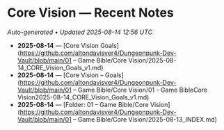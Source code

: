 # Core Vision — Recent Notes

_Auto-generated • Updated 2025-08-14 12:56 UTC_

- **2025-08-14** — [Core Vision Goals](https://github.com/altondavisver4/Dungeonpunk-Dev-Vault/blob/main/01 – Game Bible/Core Vision/2025-08-14_CORE_Vision_Goals_v1.md)
- **2025-08-14** — [Core Vision – Goals](https://github.com/altondavisver4/Dungeonpunk-Dev-Vault/blob/main/01 – Game Bible/Core Vision/01 - Game BibleCore Vision2025-08-14_CORE_Vision_Goals_v1.md)
- **2025-08-14** — [Folder: 01 – Game Bible/Core Vision](https://github.com/altondavisver4/Dungeonpunk-Dev-Vault/blob/main/01 – Game Bible/Core Vision/2025-08-13_INDEX.md)
